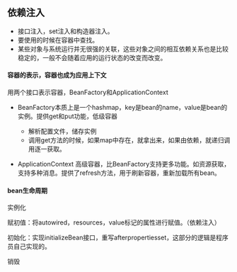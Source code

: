 ## 依赖注入

- 接口注入，set注入和构造器注入。
- 要使用的时候在容器中查找。
- 某些对象与系统运行并无很强的关联，这些对象之间的相互依赖关系也是比较稳定的，一般不会随着应用的运行状态的改变而改变。

#### 容器的表示，容器也成为应用上下文

用两个接口表示容器，BeanFactory和ApplicationContext

- BeanFactory本质上是一个hashmap，key是bean的name，value是bean的实例。提供get和put功能，低级容器
  - 解析配置文件，储存实例
  - 调用get方法的时候，如果map中存在，就拿出来，如果由依赖，就递归调用逐一获取。

- ApplicationContext 高级容器，比BeanFactory支持更多功能。如资源获取，支持多种消息。提供了refresh方法，用于刷新容器，重新加载所有bean。

  

#### bean生命周期

实例化

赋初值：将autowired，resources，value标记的属性进行赋值。（依赖注入）

初始化：实现initializeBean接口，重写afterpropertiesset，这部分的逻辑是程序员自己实现的。

销毁
